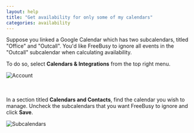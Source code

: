 ```yaml
---
layout: help
title: "Get availability for only some of my calendars"
categories: availability
---
```


Suppose you linked a Google Calendar which has two subcalendars, titled "Office" and "Outcall".
You'd like FreeBusy to ignore all events in the "Outcall" subcalendar when calculating availability.

To do so, select **Calendars & Integrations** from the top right menu.
<br>

![Account](http://i.imgur.com/v1dXWOQ.png)

<br><br>
In a section titled **Calendars and Contacts**, find the calendar you wish to manage.
Uncheck the subcalendars that you want FreeBusy to ignore and click **Save**.
<br>

![Subcalendars](http://i.imgur.com/zLcT7CB.png)
